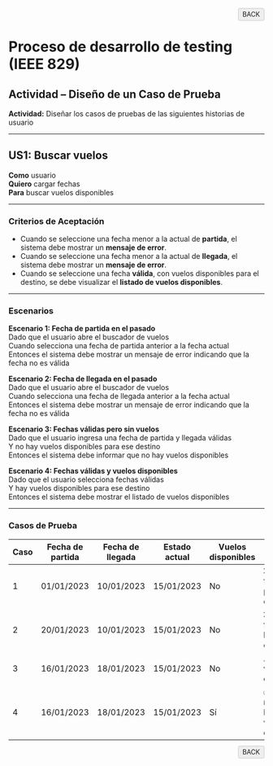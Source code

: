 <p align="right">
  <a href="./../README.md" style="text-decoration:none; background:#eee; border:1px solid #ccc; padding:4px 8px; border-radius:4px; font-size:90%;">BACK</a>
</p>

# Proceso de desarrollo de testing (IEEE 829)

## Actividad – Diseño de un Caso de Prueba

**Actividad:** Diseñar los casos de pruebas de las siguientes historias de usuario

---

## US1: Buscar vuelos

**Como** usuario  
**Quiero** cargar fechas  
**Para** buscar vuelos disponibles

---

### Criterios de Aceptación

- Cuando se seleccione una fecha menor a la actual de **partida**, el sistema debe mostrar un **mensaje de error**.
- Cuando se seleccione una fecha menor a la actual de **llegada**, el sistema debe mostrar un **mensaje de error**.
- Cuando se seleccione una fecha **válida**, con vuelos disponibles para el destino, se debe visualizar el **listado de vuelos disponibles**.

---

### Escenarios

**Escenario 1: Fecha de partida en el pasado**  
Dado que el usuario abre el buscador de vuelos  
Cuando selecciona una fecha de partida anterior a la fecha actual  
Entonces el sistema debe mostrar un mensaje de error indicando que la fecha no es válida

**Escenario 2: Fecha de llegada en el pasado**  
Dado que el usuario abre el buscador de vuelos  
Cuando selecciona una fecha de llegada anterior a la fecha actual  
Entonces el sistema debe mostrar un mensaje de error indicando que la fecha no es válida

**Escenario 3: Fechas válidas pero sin vuelos**  
Dado que el usuario ingresa una fecha de partida y llegada válidas  
Y no hay vuelos disponibles para ese destino  
Entonces el sistema debe informar que no hay vuelos disponibles

**Escenario 4: Fechas válidas y vuelos disponibles**  
Dado que el usuario selecciona fechas válidas  
Y hay vuelos disponibles para ese destino  
Entonces el sistema debe mostrar el listado de vuelos disponibles

---

### Casos de Prueba

| Caso | Fecha de partida | Fecha de llegada | Estado actual | Vuelos disponibles | Resultado esperado                                     |
|------|------------------|------------------|----------------|--------------------|--------------------------------------------------------|
| 1    | 01/01/2023       | 10/01/2023       | 15/01/2023     | No                 | ❌ Error: fecha de partida en el pasado                |
| 2    | 20/01/2023       | 10/01/2023       | 15/01/2023     | No                 | ❌ Error: fecha de llegada en el pasado                |
| 3    | 16/01/2023       | 18/01/2023       | 15/01/2023     | No                 | ⚠️ No hay vuelos disponibles                           |
| 4    | 16/01/2023       | 18/01/2023       | 15/01/2023     | Sí                 | ✅ Se muestra listado de vuelos disponibles            |


<p align="right">
  <a href="./../README.md" style="text-decoration:none; background:#eee; border:1px solid #ccc; padding:4px 8px; border-radius:4px; font-size:90%;">BACK</a>
</p>